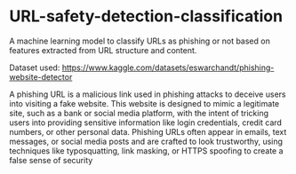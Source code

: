 # URL-safety-detection-classification
A machine learning model to classify URLs as phishing or not based on features extracted from URL   structure and content. 

Dataset used: https://www.kaggle.com/datasets/eswarchandt/phishing-website-detector

A phishing URL is a malicious link used in phishing attacks to deceive users into visiting a fake website. This website is designed to mimic a legitimate site, such as a bank or social media platform, with the intent of tricking users into providing sensitive information like login credentials, credit card numbers, or other personal data. Phishing URLs often appear in emails, text messages, or social media posts and are crafted to look trustworthy, using techniques like typosquatting, link masking, or HTTPS spoofing to create a false sense of security
